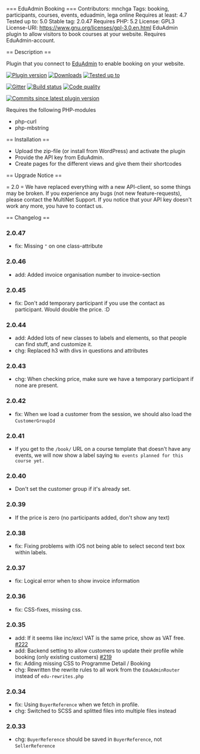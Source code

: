 === EduAdmin Booking ===
Contributors: mnchga
Tags: booking, participants, courses, events, eduadmin, lega online
Requires at least: 4.7
Tested up to: 5.0
Stable tag: 2.0.47
Requires PHP: 5.2
License: GPL3
License-URI: https://www.gnu.org/licenses/gpl-3.0.en.html
EduAdmin plugin to allow visitors to book courses at your website. Requires EduAdmin-account.

== Description ==

Plugin that you connect to [EduAdmin](https://www.eduadmin.se) to enable booking on your website.

[<img src="https://img.shields.io/wordpress/plugin/v/eduadmin-booking.svg" alt="Plugin version" />](https://wordpress.org/plugins/eduadmin-booking/)
[<img src="https://img.shields.io/wordpress/plugin/dt/eduadmin-booking.svg" alt="Downloads" />](https://wordpress.org/plugins/eduadmin-booking/)
[<img src="https://img.shields.io/wordpress/v/eduadmin-booking.svg" alt="Tested up to" />](https://wordpress.org/plugins/eduadmin-booking/)

[<img src="https://badges.gitter.im/MultinetInteractive/EduAdmin-WordPress.png" alt="Gitter" />](https://gitter.im/MultinetInteractive/EduAdmin-WordPress)
[<img src="https://travis-ci.org/MultinetInteractive/EduAdmin-WordPress.svg?branch=master" alt="Build status" />](https://travis-ci.org/MultinetInteractive/EduAdmin-WordPress)
[<img src="https://scrutinizer-ci.com/g/MultinetInteractive/EduAdmin-WordPress/badges/quality-score.png?b=master" alt="Code quality" />](https://scrutinizer-ci.com/g/MultinetInteractive/EduAdmin-WordPress/?branch=master)

[<img src="https://img.shields.io/github/commits-since/MultinetInteractive/EduAdmin-WordPress/latest.svg" alt="Commits since latest plugin version" />](https://wordpress.org/plugins/eduadmin-booking/)

Requires the following PHP-modules

- php-curl
- php-mbstring

== Installation ==

-   Upload the zip-file (or install from WordPress) and activate the plugin
-   Provide the API key from EduAdmin.
-   Create pages for the different views and give them their shortcodes

== Upgrade Notice ==

= 2.0 =
We have replaced everything with a new API-client, so some things may be broken. If you experience any bugs (not new feature-requests), please contact the MultiNet Support.
If you notice that your API key doesn't work any more, you have to contact us.

== Changelog ==

### 2.0.47
- fix: Missing `"` on one class-attribute

### 2.0.46
- add: Added invoice organisation number to invoice-section

### 2.0.45
- fix: Don't add temporary participant if you use the contact as participant. Would double the price. :D

### 2.0.44
- add: Added lots of new classes to labels and elements, so that people can find stuff, and customize it.
- chg: Replaced h3 with divs in questions and attributes

### 2.0.43
- chg: When checking price, make sure we have a temporary participant if none are present.

### 2.0.42
- fix: When we load a customer from the session, we should also load the `CustomerGroupId`

### 2.0.41
- If you get to the `/book/` URL on a course template that doesn't have any events, we will now show a label saying `No events planned for this course yet.` 

### 2.0.40
- Don't set the customer group if it's already set.

### 2.0.39
- If the price is zero (no participants added, don't show any text)

### 2.0.38
- fix: Fixing problems with iOS not being able to select second text box within labels.

### 2.0.37
- fix: Logical error when to show invoice information

### 2.0.36
- fix: CSS-fixes, missing css.

### 2.0.35
- add: If it seems like inc/excl VAT is the same price, show as VAT free. [#222](https://github.com/MultinetInteractive/EduAdmin-WordPress/issues/222)
- add: Backend setting to allow customers to update their profile while booking (only existing customers) [#219](https://github.com/MultinetInteractive/EduAdmin-WordPress/issues/219)
- fix: Adding missing CSS to Programme Detail / Booking
- chg: Rewritten the rewrite rules to all work from the `EduAdminRouter` instead of `edu-rewrites.php`

### 2.0.34
- fix: Using `BuyerReference` when we fetch in profile.
- chg: Switched to SCSS and splitted files into multiple files instead

### 2.0.33
- chg: `BuyerReference` should be saved in `BuyerReference`, not `SellerReference`
